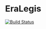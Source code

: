 # EraLegis

[![Build Status](https://travis-ci.org/tiagocordeiro/eralegis.svg?branch=master)](https://travis-ci.org/tiagocordeiro/eralegis)